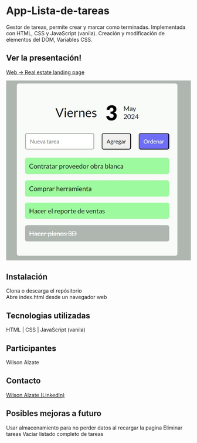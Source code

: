 # App-Lista-de-tareas
Gestor de tareas, permite crear y marcar como terminadas. Implementada con HTML, CSS y JavaScript (vanila). Creación y modificación de elementos del DOM, Variables CSS.

## Ver la presentación!
[Web -> Real estate landing page](https://wilalz.github.io/App-Lista-de-tareas/)

<!-- imagen -->
![app](https://github.com/Wilalz/App-Lista-de-tareas/blob/main/Lista%20de%20tareas%20To-Do-List.jpg)

## Instalación
Clona o descarga el repósitorio\
Abre index.html desde un navegador web

## Tecnologias utilizadas
HTML | CSS | JavaScript (vanila)

## Participantes
Wilson Alzate

## Contacto
[Wilson Alzate (LinkedIn)](https://www.linkedin.com/in/wilson-alzate-pineda/)

## Posibles mejoras a futuro
Usar almacenamiento para no perder datos al recargar la pagina
Eliminar tareas
Vaciar listado completo de tareas
